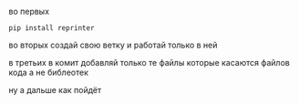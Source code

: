 во первых 

```pip install reprinter```

во вторых создай свою ветку и работай только в ней

в третьих в комит добавляй только те файлы которые касаются файлов кода а не библеотек

ну а дальше как пойдёт